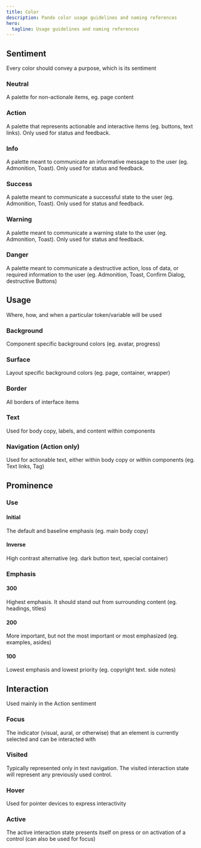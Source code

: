 ```yaml
---
title: Color
description: Pando color usage guidelines and naming references
hero:
  tagline: Usage guidelines and naming references
---
```


## Sentiment

Every color should convey a purpose, which is its sentiment

### Neutral

A palette for non-actionale items, eg. page content

### Action

A palette that represents actionable and interactive items (eg. buttons, text links). Only used for status and feedback.

### Info

A palette meant to communicate an informative message to the user (eg. Admonition, Toast). Only used for status and feedback.

### Success

A palette meant to communicate a successful state to the user (eg. Admonition, Toast). Only used for status and feedback.

### Warning

A palette meant to communicate a warning state to the user (eg. Admonition, Toast). Only used for status and feedback.

### Danger

A palette meant to communicate a destructive action, loss of data, or required information to the user (eg. Admonition, Toast, Confirm Dialog, destructive Buttons)

## Usage

Where, how, and when a particular token/variable will be used

### Background

Component specific background colors (eg. avatar, progress)

### Surface

Layout specific background colors (eg. page, container, wrapper)

### Border

All borders of interface items

### Text

Used for body copy, labels, and content within components

### Navigation (Action only)

Used for actionable text, either within body copy or within components (eg. Text links, Tag)

## Prominence

### Use

#### Initial

The default and baseline emphasis (eg. main body copy)

#### Inverse

High contrast alternative (eg. dark button text, special container)

### Emphasis

#### 300

Highest emphasis. It should stand out from surrounding content (eg. headings, titles)

#### 200

More important, but not the most important or most emphasized (eg. examples, asides)

#### 100

Lowest emphasis and lowest priority (eg. copyright text. side notes)

## Interaction

Used mainly in the Action sentiment

### Focus

The indicator (visual, aural, or otherwise) that an element is currently selected and can be interacted with

### Visited

Typically represented only in text navigation. The visited interaction state will represent any previously used control.

### Hover

Used for pointer devices to express interactivity

### Active

The active interaction state presents itself on press or on activation of a control (can also be used for focus)
